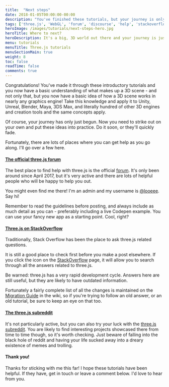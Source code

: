 ```yaml
---
title:  "Next steps"
date: 2018-01-05T00:00:00-00:00
description: "You've finished these tutorials, but your journey is only starting. Here we'll cover all the best places on the web to ask for help with three.js, including the official forum, reddit and StackOverflow"
tags: ['three.js', 'WebGL', 'forum', 'discourse', 'help', 'stackoverflow', 'reddit', 'subreddit', 'github' ]
heroImage: /images/tutorials/next-steps-hero.jpg
heroTitle: Where to next?
heroDescription: It's a big, 3D world out there and your journey is just beginning
menu: tutorials
menuTitle: Three.js tutorials
menuSectionMain: true
weight: 8
toc: false
readTime: false
comments: true
---
```

Congratulations! You've made it through these introductory tutorials and you now have a basic understanding of what makes up a 3D scene - and not only that, but you now have a basic idea of how a 3D scene works in nearly any graphics engine! Take this knowledge and apply it to Unity, Unreal, Blender, Maya, 3DS Max, and literally hundred of other 3D engines and creation tools and the same concepts apply.

Of course, your journey has only just begun. Now you need to strike out on your own and put these ideas into practice. Do it soon, or they'll quickly fade.

Fortunately, there are lots of places where you can get help as you go along. I'll go over a few here.

#### [The official three.js forum](https://discourse.threejs.org/)

The best place to find help with three.js is the official [forum](https://discourse.threejs.org/). It's only been around since April 2017, but it's very active and there are lots of helpful people who will be happy to help you out.

You might even find me there! I'm an admin and my username is [@looeee](https://discourse.threejs.org/u/looeee/activity). Say hi!

Remember to read the guidelines before posting, and always include as much detail as you can - preferably including a live Codepen example. You can use your fancy new app as a starting point. Cool, right?

#### [Three.js on StackOverflow](https://stackoverflow.com/questions/tagged/three.js?sort=votes)

Traditionally, Stack Overflow has been the place to ask three.js related questions.

It is still a good place to check first before you make a post elsewhere. If you click the <span class="fa fa-fw fa-search" aria-hidden="true"></span> icon on the [StackOverflow](https://stackoverflow.com/questions/tagged/three.js?sort=votes) page, it will allow you to search through all the answers related to three.js.

Be warned: three.js has a very rapid development cycle. Answers here are still useful, but they are likely to have outdated information.

Fortunately a fairly complete list of all the changes is maintained on the [Migration Guide](https://github.com/mrdoob/three.js/wiki/Migration-Guide) in the wiki, so if you're trying to follow an old answer, or an old tutorial, be sure to keep an eye on that too.

#### [The three.js subreddit](https://www.reddit.com/r/threejs)

It's not particularly active, but you can also try your luck with the [three.js subreddit](https://www.reddit.com/r/threejs). You are likely to find interesting projects showcased there from time to time though, so it's worth checking. Just beware of falling into the black hole of reddit and having your life sucked away into a dreary existence of memes and trolling.

#### Thank you!

Thanks for sticking with me this far! I hope these tutorials have been helpful.
If they have, get in touch or leave a comment below. I'd love to hear from you.